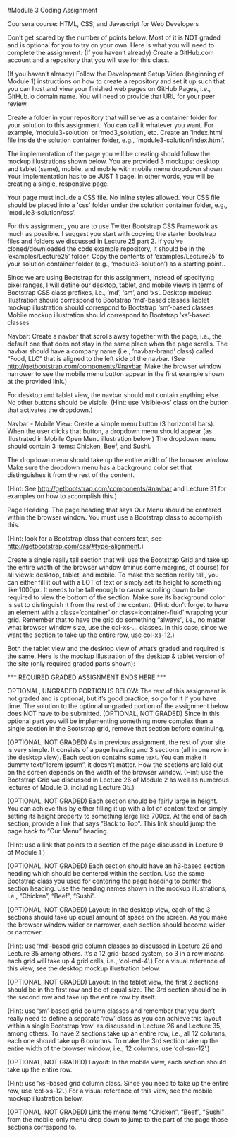 #Module 3 Coding Assignment

Coursera course: HTML, CSS, and Javascript for Web Developers

Don’t get scared by the number of points below. Most of it is NOT graded and is optional for you to try on your own.
Here is what you will need to complete the assignment:
(If you haven’t already) Create a GitHub.com account and a repository that you will use for this class.


(If you haven’t already) Follow the Development Setup Video (beginning of Module 1) instructions on how to create a repository and set it up such that you can host and view your finished web pages on GitHub Pages, i.e., GitHub.io domain name. You will need to provide that URL for your peer review.


Create a folder in your repository that will serve as a container folder for your solution to this assignment. You can call it whatever you want. For example, ‘module3-solution’ or ‘mod3_solution’, etc. Create an 'index.html' file inside the solution container folder, e.g., 'module3-solution/index.html’.


The implementation of the page you will be creating should follow the mockup illustrations shown below. You are provided 3 mockups: desktop and tablet (same), mobile, and mobile with mobile menu dropdown shown. Your implementation has to be JUST 1 page. In other words, you will be creating a single, responsive page.


Your page must include a CSS file. No inline styles allowed. Your CSS file should be placed into a 'css' folder under the solution container folder, e.g., 'module3-solution/css'.


For this assignment, you are to use Twitter Bootstrap CSS Framework as much as possible. I suggest you start with copying the starter bootstrap files and folders we discussed in Lecture 25 part 2. If you’ve cloned/downloaded the code example repository, it should be in the ‘examples/Lecture25’ folder. Copy the contents of ‘examples/Lecture25’ to your solution container folder (e.g., ‘module3-solution’) as a starting point..


Since we are using Bootstrap for this assignment, instead of specifying pixel ranges, I will define our desktop, tablet, and mobile views in terms of Bootstrap CSS class prefixes, i.e., ‘md’, ‘sm’, and ‘xs’.
Desktop mockup illustration should correspond to Bootstrap ‘md’-based classes
Tablet mockup illustration should correspond to Bootstrap ‘sm’-based classes
Mobile mockup illustration should correspond to Bootstrap ‘xs’-based classes


Navbar: Create a navbar that scrolls away together with the page, i.e., the default one that does not stay in the same place when the page scrolls. The navbar should have a company name (i.e., ‘navbar-brand’ class) called “Food, LLC” that is aligned to the left side of the navbar. (See http://getbootstrap.com/components/#navbar. Make the browser window narrower to see the mobile menu button appear in the first example shown at the provided link.)

For desktop and tablet view, the navbar should not contain anything else. No other buttons should be visible. (Hint: use ‘visible-xs’ class on the button that activates the dropdown.)


Navbar - Mobile View: Create a simple menu button (3 horizontal bars). When the user clicks that button, a dropdown menu should appear (as illustrated in Mobile Open Menu illustration below.) The dropdown menu should contain 3 items: Chicken, Beef, and Sushi.

The dropdown menu should take up the entire width of the browser window. Make sure the dropdown menu has a background color set that distinguishes it from the rest of the content.

(Hint: See http://getbootstrap.com/components/#navbar and Lecture 31 for examples on how to accomplish this.)


Page Heading. The page heading that says Our Menu should be centered within the browser window. You must use a Bootstrap class to accomplish this.

(Hint: look for a Bootstrap class that centers text, see http://getbootstrap.com/css/#type-alignment.)


Create a single really tall section that will use the Bootstrap Grid and take up the entire width of the browser window (minus some margins, of course) for all views: desktop, tablet, and mobile. To make the section really tall, you can either fill it out with a LOT of text or simply set its height to something like 1000px. It needs to be tall enough to cause scrolling down to be required to view the bottom of the section. Make sure its background color is set to distinguish it from the rest of the content. (Hint: don’t forget to have an element with a class=’container’ or class=’container-fluid’ wrapping your grid. Remember that to have the grid do something “always”, i.e., no matter what browser window size, use the col-xs-... classes. In this case, since we want the section to take up the entire row, use col-xs-12.)


Both the tablet view and the desktop view of what’s graded and required is the same. Here is the mockup illustration of the desktop & tablet version of the site (only required graded parts shown):

*** REQUIRED GRADED ASSIGNMENT ENDS HERE ***



OPTIONAL, UNGRADED PORTION IS BELOW:
The rest of this assignment is not graded and is optional, but it’s good practice, so go for it if you have time. The solution to the optional ungraded portion of the assignment below does NOT have to be submitted.
(OPTIONAL, NOT GRADED) Since in this optional part you will be implementing something more complex than a single section in the Bootstrap grid, remove that section before continuing.
 
(OPTIONAL, NOT GRADED) As in previous assignment, the rest of your site is very simple. It consists of a page heading and 3 sections (all in one row in the desktop view). Each section contains some text. You can make it dummy text/”lorem ipsum”, it doesn’t matter. How the sections are laid out on the screen depends on the width of the browser window. (Hint: use the Bootstrap Grid we discussed in Lecture 26 of Module 2 as well as numerous lectures of Module 3, including Lecture 35.)


 (OPTIONAL, NOT GRADED) Each section should be fairly large in height. You can achieve this by either filling it up with a lot of content text or simply setting its height property to something large like 700px. At the end of each section, provide a link that says “Back to Top”. This link should jump the page back to “Our Menu” heading. 

(Hint: use a link that points to a section of the page discussed in Lecture 9 of Module 1.) 


(OPTIONAL, NOT GRADED) Each section should have an h3-based section heading which should be centered within the section. Use the same Bootstrap class you used for centering the page heading to center the section heading. Use the heading names shown in the mockup illustrations, i.e., “Chicken”, “Beef”, “Sushi”.


(OPTIONAL, NOT GRADED) Layout: In the desktop view, each of the 3 sections should take up equal amount of space on the screen. As you make the browser window wider or narrower, each section should become wider or narrower. 

(Hint: use ‘md’-based grid column classes as discussed in Lecture 26 and Lecture 35 among others. It’s a 12 grid-based system, so 3 in a row means each grid will take up 4 grid cells, i.e., ‘col-md-4’.) 
For a visual reference of this view, see the desktop mockup illustration below.


(OPTIONAL, NOT GRADED) Layout: In the tablet view, the first 2 sections should be in the first row and be of equal size. The 3rd section should be in the second row and take up the entire row by itself. 

(Hint: use ‘sm’-based grid column classes and remember that you don’t really need to define a separate ‘row’ class as you can achieve this layout within a single Bootstrap ‘row’ as discussed in Lecture 26 and Lecture 35, among others. To have 2 sections take up an entire row, i.e., all 12 columns, each one should take up 6 columns. To make the 3rd section take up the entire width of the browser window, i.e., 12 columns, use ‘col-sm-12’.) 


(OPTIONAL, NOT GRADED) Layout: In the mobile view, each section should take up the entire row. 

(Hint: use ‘xs’-based grid column class. Since you need to take up the entire row, use ‘col-xs-12’.) 
For a visual reference of this view, see the mobile mockup illustration below.


(OPTIONAL, NOT GRADED) Link the menu items “Chicken”, “Beef”, “Sushi” from the mobile-only menu drop down to jump to the part of the page those sections correspond to.



